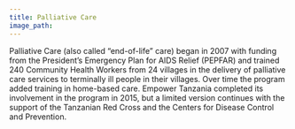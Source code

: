 ```yaml
---
title: Palliative Care
image_path:
---
```

Palliative Care (also called “end-of-life” care) began in 2007 with funding from the President’s Emergency Plan for AIDS Relief (PEPFAR) and trained 240 Community Health Workers from 24 villages in the delivery of palliative care services to terminally ill people in their villages. Over time the program added training in home-based care. Empower Tanzania completed its involvement in the program in 2015, but a limited version continues with the support of the Tanzanian Red Cross and the Centers for Disease Control and Prevention.